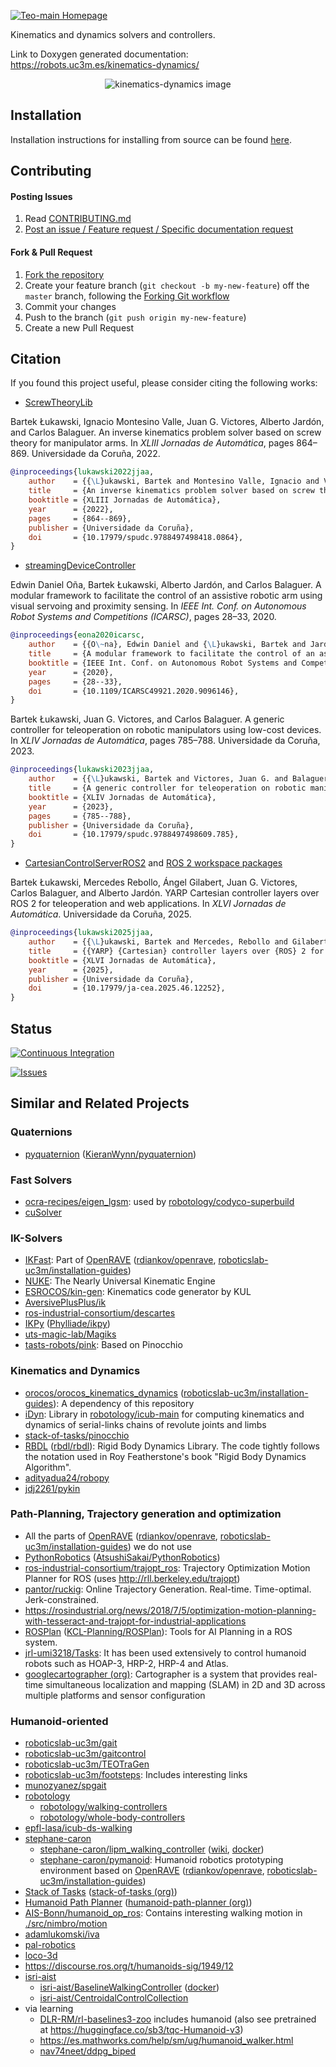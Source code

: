 [![Teo-main Homepage](https://img.shields.io/badge/kinematics-dynamics-orange.svg)](https://robots.uc3m.es/kinematics-dynamics/)

Kinematics and dynamics solvers and controllers.

Link to Doxygen generated documentation: https://robots.uc3m.es/kinematics-dynamics/

<p align="center"><img src="https://raw.githubusercontent.com/roboticslab-uc3m/kinematics-dynamics/master/doc/fig/kinematics-dynamics.png" alt="kinematics-dynamics image"/></p>

## Installation

Installation instructions for installing from source can be found [here](doc/kinematics-dynamics-install.md).

## Contributing

#### Posting Issues

1. Read [CONTRIBUTING.md](CONTRIBUTING.md)
2. [Post an issue / Feature request / Specific documentation request](https://github.com/roboticslab-uc3m/kinematics-dynamics/issues)

#### Fork & Pull Request

1. [Fork the repository](https://github.com/roboticslab-uc3m/kinematics-dynamics/fork)
2. Create your feature branch (`git checkout -b my-new-feature`) off the `master` branch, following the [Forking Git workflow](https://www.atlassian.com/git/tutorials/comparing-workflows/forking-workflow)
3. Commit your changes
4. Push to the branch (`git push origin my-new-feature`)
5. Create a new Pull Request

## Citation

If you found this project useful, please consider citing the following works:

- [ScrewTheoryLib](libraries/ScrewTheoryLib/)

Bartek Łukawski, Ignacio Montesino Valle, Juan G. Victores, Alberto Jardón, and Carlos Balaguer. An inverse kinematics problem solver based on screw theory for manipulator arms. In *XLIII Jornadas de Automática*, pages 864–869. Universidade da Coruña, 2022.

```bibtex
@inproceedings{lukawski2022jjaa,
    author    = {{\L}ukawski, Bartek and Montesino Valle, Ignacio and Victores, Juan G. and Jardón, Alberto and Balaguer, Carlos},
    title     = {An inverse kinematics problem solver based on screw theory for manipulator arms},
    booktitle = {XLIII Jornadas de Automática},
    year      = {2022},
    pages     = {864--869},
    publisher = {Universidade da Coruña},
    doi       = {10.17979/spudc.9788497498418.0864},
}
```

- [streamingDeviceController](programs/streamingDeviceController/)

Edwin Daniel Oña, Bartek Łukawski, Alberto Jardón, and Carlos Balaguer. A modular framework to facilitate the control of an assistive robotic arm using visual servoing and proximity sensing. In *IEEE Int. Conf. on Autonomous Robot Systems and Competitions (ICARSC)*, pages 28–33, 2020.

```bibtex
@inproceedings{eona2020icarsc,
    author    = {{O\~na}, Edwin Daniel and {\L}ukawski, Bartek and Jardón, Alberto and Balaguer, Carlos},
    title     = {A modular framework to facilitate the control of an assistive robotic arm using visual servoing and proximity sensing},
    booktitle = {IEEE Int. Conf. on Autonomous Robot Systems and Competitions (ICARSC)},
    year      = {2020},
    pages     = {28--33},
    doi       = {10.1109/ICARSC49921.2020.9096146},
}
```

Bartek Łukawski, Juan G. Victores, and Carlos Balaguer. A generic controller for teleoperation on robotic manipulators using low-cost devices. In *XLIV Jornadas de Automática*, pages 785–788. Universidade da Coruña, 2023.

```bibtex
@inproceedings{lukawski2023jjaa,
    author    = {{\L}ukawski, Bartek and Victores, Juan G. and Balaguer, Carlos},
    title     = {A generic controller for teleoperation on robotic manipulators using low-cost devices},
    booktitle = {XLIV Jornadas de Automática},
    year      = {2023},
    pages     = {785--788},
    publisher = {Universidade da Coruña},
    doi       = {10.17979/spudc.9788497498609.785},
}
```

- [CartesianControlServerROS2](libraries/YarpPlugins/CartesianControlServerROS2/) and [ROS 2 workspace packages](ros2/workspace/src/)

Bartek Łukawski, Mercedes Rebollo, Ángel Gilabert, Juan G. Victores, Carlos Balaguer, and Alberto Jardón. YARP Cartesian controller layers over ROS 2 for teleoperation and web applications. In *XLVI Jornadas de Automática*. Universidade da Coruña, 2025.

```bibtex
@inproceedings{lukawski2025jjaa,
    author    = {{\L}ukawski, Bartek and Mercedes, Rebollo and Gilabert, Ángel and Victores, Juan G. and Balaguer, Carlos and Jardón, Alberto},
    title     = {{YARP} {Cartesian} controller layers over {ROS} 2 for teleoperation and web applications},
    booktitle = {XLVI Jornadas de Automática},
    year      = {2025},
    publisher = {Universidade da Coruña},
    doi       = {10.17979/ja-cea.2025.46.12252},
}
```

## Status

[![Continuous Integration](https://github.com/roboticslab-uc3m/kinematics-dynamics/actions/workflows/ci.yml/badge.svg)](https://github.com/roboticslab-uc3m/kinematics-dynamics/actions/workflows/ci.yml)

[![Issues](https://img.shields.io/github/issues/roboticslab-uc3m/kinematics-dynamics.svg?label=Issues)](https://github.com/roboticslab-uc3m/kinematics-dynamics/issues)

## Similar and Related Projects

### Quaternions

- [pyquaternion](http://kieranwynn.github.io/pyquaternion/) ([KieranWynn/pyquaternion](https://github.com/KieranWynn/pyquaternion))

### Fast Solvers

- [ocra-recipes/eigen_lgsm](https://github.com/ocra-recipes/eigen_lgsm): used by [robotology/codyco-superbuild](https://github.com/robotology/codyco-superbuild)
- [cuSolver](https://docs.nvidia.com/cuda/cusolver/index.html)

### IK-Solvers

- [IKFast](http://openrave.org/docs/0.8.2/ikfast/): Part of [OpenRAVE](http://openrave.org/) ([rdiankov/openrave](https://github.com/rdiankov/openrave), [roboticslab-uc3m/installation-guides](https://github.com/roboticslab-uc3m/installation-guides/blob/master/docs/install-openrave.md))
- [NUKE](https://vanadiumlabs.github.io/pypose/nuke-intro.html#NUKE): The Nearly Universal Kinematic Engine
- [ESROCOS/kin-gen](https://github.com/ESROCOS/kin-gen): Kinematics code generator by KUL
- [AversivePlusPlus/ik](https://github.com/AversivePlusPlus/ik)
- [ros-industrial-consortium/descartes](https://github.com/ros-industrial-consortium/descartes)
- [IKPy](https://phylliade.github.io/ikpy) ([Phylliade/ikpy](https://github.com/Phylliade/ikpy))
- [uts-magic-lab/Magiks](https://github.com/uts-magic-lab/Magiks)
- [tasts-robots/pink](https://github.com/tasts-robots/pink): Based on Pinocchio

### Kinematics and Dynamics

- [orocos/orocos_kinematics_dynamics](https://github.com/orocos/orocos_kinematics_dynamics) ([roboticslab-uc3m/installation-guides](https://github.com/roboticslab-uc3m/installation-guides/blob/master/docs/install-kdl.md)): A dependency of this repository
- [iDyn](http://www.icub.org/doc/icub-main/idyn_introduction.html): Library in [robotology/icub-main](https://github.com/robotology/icub-main) for computing kinematics and dynamics of serial-links chains of revolute joints and limbs
- [stack-of-tasks/pinocchio](https://github.com/stack-of-tasks/pinocchio)
- [RBDL](https://rbdl.github.io/) ([rbdl/rbdl](https://github.com/rbdl/rbdl)): Rigid Body Dynamics Library. The code tightly follows the notation used in Roy Featherstone's book "Rigid Body Dynamics Algorithm".
- [adityadua24/robopy](https://github.com/adityadua24/robopy)
- [jdj2261/pykin](https://github.com/jdj2261/pykin)

### Path-Planning, Trajectory generation and optimization

- All the parts of [OpenRAVE](http://openrave.org/) ([rdiankov/openrave](https://github.com/rdiankov/openrave), [roboticslab-uc3m/installation-guides](https://github.com/roboticslab-uc3m/installation-guides/blob/master/docs/install-openrave.md)) we do not use
- [PythonRobotics](https://atsushisakai.github.io/PythonRobotics/) ([AtsushiSakai/PythonRobotics](https://github.com/AtsushiSakai/PythonRobotics))
- [ros-industrial-consortium/trajopt\_ros](https://github.com/ros-industrial-consortium/trajopt_ros): Trajectory Optimization Motion Planner for ROS (uses http://rll.berkeley.edu/trajopt)
- [pantor/ruckig](https://github.com/pantor/ruckig): Online Trajectory Generation. Real-time. Time-optimal. Jerk-constrained.
- https://rosindustrial.org/news/2018/7/5/optimization-motion-planning-with-tesseract-and-trajopt-for-industrial-applications
- [ROSPlan](http://kcl-planning.github.io/ROSPlan/) ([KCL-Planning/ROSPlan](https://github.com/KCL-Planning/ROSPlan)): Tools for AI Planning in a ROS system.
- [jrl-umi3218/Tasks](https://github.com/jrl-umi3218/Tasks): It has been used extensively to control humanoid robots such as HOAP-3, HRP-2, HRP-4 and Atlas.
- [googlecartographer (org)](https://github.com/googlecartographer): Cartographer is a system that provides real-time simultaneous localization and mapping (SLAM) in 2D and 3D across multiple platforms and sensor configuration

### Humanoid-oriented

- [roboticslab-uc3m/gait](https://github.com/roboticslab-uc3m/gait)
- [roboticslab-uc3m/gaitcontrol](https://github.com/roboticslab-uc3m/gaitcontrol)
- [roboticslab-uc3m/TEOTraGen](https://github.com/roboticslab-uc3m/TEOTraGen)
- [roboticslab-uc3m/footsteps](https://github.com/roboticslab-uc3m/footsteps): Includes interesting links
- [munozyanez/spgait](https://github.com/munozyanez/spgait)
- [robotology](https://github.com/robotology)
  - [robotology/walking-controllers](https://github.com/robotology/walking-controllers)
  - [robotology/whole-body-controllers](https://github.com/robotology/whole-body-controllers)
- [epfl-lasa/icub-ds-walking](https://github.com/epfl-lasa/icub-ds-walking)
- [stephane-caron](https://github.com/stephane-caron)
  - [stephane-caron/lipm_walking_controller](https://github.com/stephane-caron/lipm_walking_controller) ([wiki](https://github.com/stephane-caron/lipm_walking_controller/wiki/How-to-use-the-graphical-user-interface%3F), [docker](https://hub.docker.com/r/stephanecaron/lipm_walking_controller))
  - [stephane-caron/pymanoid](https://github.com/stephane-caron/pymanoid): Humanoid robotics prototyping environment based on [OpenRAVE](http://openrave.org/) ([rdiankov/openrave](https://github.com/rdiankov/openrave), [roboticslab-uc3m/installation-guides](https://github.com/roboticslab-uc3m/installation-guides/blob/master/docs/install-openrave.md))
- [Stack of Tasks](https://stack-of-tasks.github.io/) ([stack-of-tasks (org)](https://github.com/stack-of-tasks))
- [Humanoid Path Planner](https://humanoid-path-planner.github.io/hpp-doc) ([humanoid-path-planner (org)](https://github.com/humanoid-path-planner))
- [AIS-Bonn/humanoid_op_ros](https://github.com/AIS-Bonn/humanoid_op_ros): Contains interesting walking motion in [./src/nimbro/motion](https://github.com/AIS-Bonn/humanoid_op_ros/tree/master/src/nimbro/motion)
- [adamlukomski/iva](https://github.com/adamlukomski/iva)
- [pal-robotics](https://github.com/pal-robotics)
- [loco-3d](https://github.com/loco-3d)
- https://discourse.ros.org/t/humanoids-sig/1949/12
- [isri-aist](https://github.com/isri-aist)
  - [isri-aist/BaselineWalkingController](https://github.com/isri-aist/BaselineWalkingController) ([docker](https://github.com/orgs/isri-aist/packages?repo_name=BaselineWalkingController))
  - [isri-aist/CentroidalControlCollection](https://github.com/isri-aist/CentroidalControlCollection)
- via learning
  - [DLR-RM/rl-baselines3-zoo](https://github.com/DLR-RM/rl-baselines3-zoo) includes humanoid (also see pretrained at <https://huggingface.co/sb3/tqc-Humanoid-v3>)
  - <https://es.mathworks.com/help/sm/ug/humanoid_walker.html>
  - [nav74neet/ddpg_biped](https://github.com/nav74neet/ddpg_biped)
